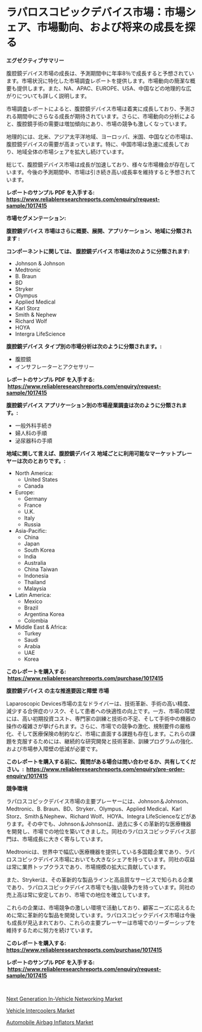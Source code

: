 <p><h1>ラパロスコピックデバイス市場：市場シェア、市場動向、および将来の成長を探る</h1></p><p><strong>エグゼクティブサマリー</strong></p>
<p><p>腹腔鏡デバイス市場の成長は、予測期間中に年率8％で成長すると予想されています。市場状況に特化した市場調査レポートを提供します。市場動向の簡潔な概要も提供します。また、NA、APAC、EUROPE、USA、中国などの地理的な広がりについても詳しく説明します。</p><p>市場調査レポートによると、腹腔鏡デバイス市場は着実に成長しており、予測される期間中にさらなる成長が期待されています。さらに、市場動向の分析によると、腹腔鏡手術の需要は増加傾向にあり、市場の競争も激しくなっています。</p><p>地理的には、北米、アジア太平洋地域、ヨーロッパ、米国、中国などの市場は、腹腔鏡デバイスの需要が高まっています。特に、中国市場は急速に成長しており、地域全体の市場シェアを拡大し続けています。</p><p>総じて、腹腔鏡デバイス市場は成長が加速しており、様々な市場機会が存在しています。今後の予測期間中、市場は引き続き高い成長率を維持すると予想されています。</p></p>
<p><strong>レポートのサンプル PDF を入手する: <a href="https://www.reliableresearchreports.com/enquiry/request-sample/1017415">https://www.reliableresearchreports.com/enquiry/request-sample/1017415</a></strong></p>
<p><strong>市場セグメンテーション:</strong></p>
<p><strong> 腹腔鏡デバイス 市場はさらに概要、展開、アプリケーション、地域に分類されます :</strong></p>
<p><strong>コンポーネントに関しては、 腹腔鏡デバイス 市場は次のように分類されます: &nbsp;</strong></p>
<p><ul><li>Johnson & Johnson</li><li>Medtronic</li><li>B. Braun</li><li>BD</li><li>Stryker</li><li>Olympus</li><li>Applied Medical</li><li>Karl Storz</li><li>Smith & Nephew</li><li>Richard Wolf</li><li>HOYA</li><li>Intergra LifeScience</li></ul></p>
<p><strong> 腹腔鏡デバイス タイプ別の市場分析は次のように分類されます。:</strong></p>
<p><ul><li>腹腔鏡</li><li>インサフレーターとアクセサリー</li></ul></p>
<p><strong>レポートのサンプル PDF を入手する: &nbsp;<a href="https://www.reliableresearchreports.com/enquiry/request-sample/1017415">https://www.reliableresearchreports.com/enquiry/request-sample/1017415</a></strong></p>
<p><strong> 腹腔鏡デバイス アプリケーション別の市場産業調査は次のように分類されます。:</strong></p>
<p><ul><li>一般外科手続き</li><li>婦人科の手順</li><li>泌尿器科の手順</li></ul></p>
<p><strong>地域に関して言えば、腹腔鏡デバイス 地域ごとに利用可能なマーケットプレーヤーは次のとおりです。:</strong></p>
<p><ul>
    <li>
        North America:
        <ul>
            <li>United States</li>
            <li>Canada</li>
        </ul>
    </li>
    <li>
        Europe:
        <ul>
            <li>Germany</li>
            <li>France</li>
            <li>U.K.</li>
            <li>Italy</li>
            <li>Russia</li>
        </ul>
    </li>
    <li>
        Asia-Pacific:
        <ul>
            <li>China</li>
            <li>Japan</li>
            <li>South Korea</li>
            <li>India</li>
            <li>Australia</li>
            <li>China Taiwan</li>
            <li>Indonesia</li>
            <li>Thailand</li>
            <li>Malaysia</li>
        </ul>
    </li>
    <li>
        Latin America:
        <ul>
            <li>Mexico</li>
            <li>Brazil</li>
            <li>Argentina Korea</li>
            <li>Colombia</li>
        </ul>
    </li>
    <li>
        Middle East & Africa:
        <ul>
            <li>Turkey</li>
            <li>Saudi</li>
            <li>Arabia</li>
            <li>UAE</li>
            <li>Korea</li>
        </ul>
    </li>
    </ul></p>
<p><strong>このレポートを購入する: &nbsp;<a href="https://www.reliableresearchreports.com/purchase/1017415">https://www.reliableresearchreports.com/purchase/1017415</a></strong></p>
<p><strong>腹腔鏡デバイス の主な推進要因と障壁 市場</strong></p>
<p><p>Laparoscopic Devices市場の主なドライバーは、技術革新、手術の高い精度、減少する合併症のリスク、そして患者への快適性の向上です。一方、市場の障壁には、高い初期投資コスト、専門家の訓練と技術の不足、そして手術中の機器の操作の複雑さが挙げられます。さらに、市場での競争の激化、規制要件の厳格化、そして医療保険の制約など、市場に直面する課題も存在します。これらの課題を克服するためには、継続的な研究開発と技術革新、訓練プログラムの強化、および市場参入障壁の低減が必要です。</p></p>
<p><strong>このレポートを購入する前に、質問がある場合は問い合わせるか、共有してください。:&nbsp; <a href="https://www.reliableresearchreports.com/enquiry/pre-order-enquiry/1017415">https://www.reliableresearchreports.com/enquiry/pre-order-enquiry/1017415</a></strong></p>
<p><strong>競争環境</strong></p>
<p><p>ラパロスコピックデバイス市場の主要プレーヤーには、Johnson＆Johnson、Medtronic、B. Braun、BD、Stryker、Olympus、Applied Medical、Karl Storz、Smith＆Nephew、Richard Wolf、HOYA、Integra LifeScienceなどがあります。その中でも、Johnson＆Johnsonは、過去に多くの革新的な医療機器を開発し、市場での地位を築いてきました。同社のラパロスコピックデバイス部門は、市場成長に大きく寄与しています。</p><p>Medtronicは、世界中で幅広い医療機器を提供している多国籍企業であり、ラパロスコピックデバイス市場においても大きなシェアを持っています。同社の収益は常に業界トップクラスであり、市場規模の拡大に貢献しています。</p><p>また、Strykerは、その革新的な製品ラインと高品質なサービスで知られる企業であり、ラパロスコピックデバイス市場でも強い競争力を持っています。同社の売上高は常に安定しており、市場での地位を確立しています。</p><p>これらの企業は、市場競争の激しい環境で活動しており、顧客ニーズに応えるために常に革新的な製品を開発しています。ラパロスコピックデバイス市場は今後も成長が見込まれており、これらの主要プレーヤーは市場でのリーダーシップを維持するために努力を続けています。</p></p>
<p><strong>このレポートを購入する: &nbsp; <a href="https://www.reliableresearchreports.com/purchase/1017415">https://www.reliableresearchreports.com/purchase/1017415</a></strong></p>
<p><strong>レポートのサンプル PDF を入手する: &nbsp;<a href="https://www.reliableresearchreports.com/enquiry/request-sample/1017415">https://www.reliableresearchreports.com/enquiry/request-sample/1017415</a></strong><strong></strong></p>
<p>&nbsp;</p>
<p><p><a href="https://github.com/angelajermaine/Market-Research-Report-List-2/blob/main/next-generation-in-vehicle-networking-market.md">Next Generation In-Vehicle Networking Market</a></p><p><a href="https://github.com/CliffMedina6/Market-Research-Report-List-3/blob/main/vehicle-intercoolers-market.md">Vehicle Intercoolers Market</a></p><p><a href="https://github.com/provorikovar/Market-Research-Report-List-3/blob/main/automobile-airbag-inflators-market.md">Automobile Airbag Inflators Market</a></p></p>